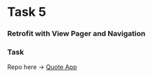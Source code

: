 # Task 5

### Retrofit with View Pager and Navigation

### Task
Repo here  -> [Quote App](https://github.com/ZeinabAbdien00/quote)
